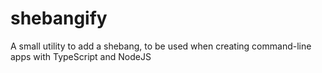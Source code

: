 # shebangify
A small utility to add a shebang, to be used when creating command-line apps with TypeScript and NodeJS
